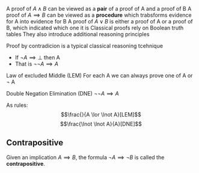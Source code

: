 A proof of $A \land B$ can be viewed as a **pair** of a proof of A and a proof of B
A proof of $A \implies B$ can be viewed as a **procedure** which trabsforms evidence for A into evidence for B
A proof of $A \lor B$ is either a proof of A or a proof of B, which indicated which one it is
Classical proofs rely on Boolean truth tables
They also introduce additional reasoning principles

Proof by contradicion is a typical classical reasoning tcehnique
- If $\lnot A \implies \bot$ then A
- That is $\lnot \lnot A \implies A$

Law of excluded Middle (LEM)
For each A we can always prove one of A or $\lnot$ A

Double Negation Elimination (DNE)
$\lnot \lnot A \implies A$

As rules:
$$\frac{}{A \lor \lnot A}[LEM]$$
$$\frac{\lnot \lnot A}{A}[DNE]$$

## Contrapositive
Given an implication $A \implies B$, the formula $\lnot A \implies \lnot B$  is called the **contrapositive**.


